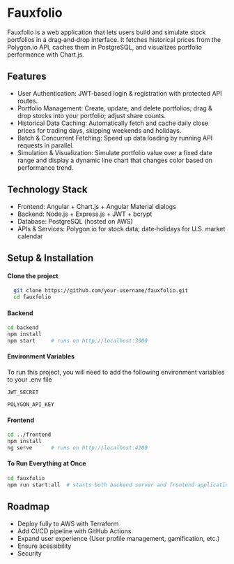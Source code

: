 # Fauxfolio

Fauxfolio is a web application that lets  users build and simulate stock portfolios in a drag‑and‑drop interface. It fetches historical prices from the Polygon.io API, caches them in PostgreSQL, and visualizes portfolio performance with Chart.js.

## Features

- User Authentication: JWT‑based login & registration with protected API routes.
- Portfolio Management: Create, update, and delete portfolios; drag & drop stocks into your portfolio; adjust share counts.
- Historical Data Caching: Automatically fetch and cache daily close prices for trading days, skipping weekends and holidays.
- Batch & Concurrent Fetching: Speed up data loading by running API requests in parallel.
- Simulation & Visualization: Simulate portfolio value over a fixed date range and display a dynamic line chart that changes color based on performance trend.

## Technology Stack

- Frontend: Angular + Chart.js + Angular Material dialogs
- Backend: Node.js + Express.js + JWT + bcrypt
- Database: PostgreSQL (hosted on AWS)
- APIs & Services: Polygon.io for stock data; date‑holidays for U.S. market calendar

## Setup & Installation

#### Clone the project

```bash
  git clone https://github.com/your‑username/fauxfolio.git
  cd fauxfolio
```

#### Backend

```bash
cd backend
npm install
npm start     # runs on http://localhost:3000
```

#### Environment Variables

To run this project, you will need to add the following environment variables to your .env file

`JWT_SECRET`

`POLYGON_API_KEY`


#### Frontend

```bash
cd ../frontend
npm install
ng serve      # runs on http://localhost:4200
```

#### To Run Everything at Once

```bash
cd fauxfolio
npm run start:all  # starts both backend server and frontend application
```

## Roadmap

- Deploy fully to AWS with Terraform 
- Add CI/CD pipeline with GitHub Actions
- Expand user experience (User profile management, gamification, etc.)
- Ensure acessibility
- Security
